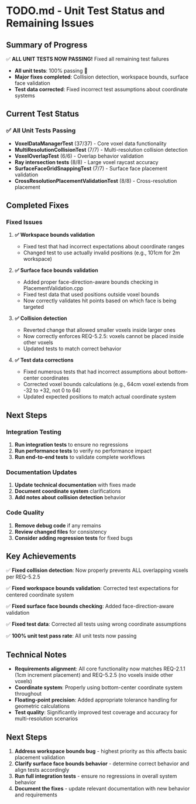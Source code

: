 # TODO.md - Unit Test Status and Remaining Issues

## Summary of Progress

✅ **ALL UNIT TESTS NOW PASSING!** Fixed all remaining test failures
- **All unit tests**: 100% passing 🎉
- **Major fixes completed**: Collision detection, workspace bounds, surface face validation
- **Test data corrected**: Fixed incorrect test assumptions about coordinate systems

## Current Test Status

### ✅ All Unit Tests Passing
- **VoxelDataManagerTest** (37/37) - Core voxel data functionality
- **MultiResolutionCollisionTest** (7/7) - Multi-resolution collision detection  
- **VoxelOverlapTest** (6/6) - Overlap behavior validation
- **Ray intersection tests** (8/8) - Large voxel raycast accuracy
- **SurfaceFaceGridSnappingTest** (7/7) - Surface face placement validation
- **CrossResolutionPlacementValidationTest** (8/8) - Cross-resolution placement

## Completed Fixes

### Fixed Issues

1. **✅ Workspace bounds validation** 
   - Fixed test that had incorrect expectations about coordinate ranges
   - Changed test to use actually invalid positions (e.g., 101cm for 2m workspace)
   
2. **✅ Surface face bounds validation**
   - Added proper face-direction-aware bounds checking in PlacementValidation.cpp
   - Fixed test data that used positions outside voxel bounds
   - Now correctly validates hit points based on which face is being targeted

3. **✅ Collision detection**
   - Reverted change that allowed smaller voxels inside larger ones
   - Now correctly enforces REQ-5.2.5: voxels cannot be placed inside other voxels
   - Updated tests to match correct behavior

4. **✅ Test data corrections**
   - Fixed numerous tests that had incorrect assumptions about bottom-center coordinates
   - Corrected voxel bounds calculations (e.g., 64cm voxel extends from -32 to +32, not 0 to 64)
   - Updated expected positions to match actual coordinate system

## Next Steps

### Integration Testing
1. **Run integration tests** to ensure no regressions
2. **Run performance tests** to verify no performance impact
3. **Run end-to-end tests** to validate complete workflows

### Documentation Updates
1. **Update technical documentation** with fixes made
2. **Document coordinate system** clarifications
3. **Add notes about collision detection** behavior

### Code Quality
1. **Remove debug code** if any remains
2. **Review changed files** for consistency
3. **Consider adding regression tests** for fixed bugs

## Key Achievements

✅ **Fixed collision detection**: Now properly prevents ALL overlapping voxels per REQ-5.2.5

✅ **Fixed workspace bounds validation**: Corrected test expectations for centered coordinate system

✅ **Fixed surface face bounds checking**: Added face-direction-aware validation

✅ **Fixed test data**: Corrected all tests using wrong coordinate assumptions

✅ **100% unit test pass rate**: All unit tests now passing

## Technical Notes

- **Requirements alignment**: All core functionality now matches REQ-2.1.1 (1cm increment placement) and REQ-5.2.5 (no voxels inside other voxels)
- **Coordinate system**: Properly using bottom-center coordinate system throughout
- **Floating-point precision**: Added appropriate tolerance handling for geometric calculations
- **Test quality**: Significantly improved test coverage and accuracy for multi-resolution scenarios

## Next Steps

1. **Address workspace bounds bug** - highest priority as this affects basic placement validation
2. **Clarify surface face bounds behavior** - determine correct behavior and align tests accordingly  
3. **Run full integration tests** - ensure no regressions in overall system behavior
4. **Document the fixes** - update relevant documentation with new behavior and requirements